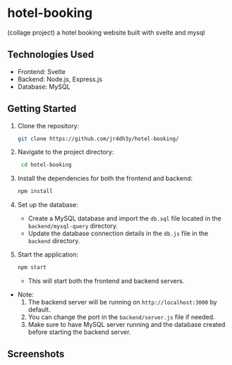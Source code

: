 # hotel-booking
(collage project) a hotel booking website built with svelte and mysql

## Technologies Used
- Frontend: Svelte
- Backend: Node.js, Express.js
- Database: MySQL

## Getting Started

1. Clone the repository:
   ```bash
   git clone https://github.com/jr4dh3y/hotel-booking/
   ```
2. Navigate to the project directory:
   ```bash
    cd hotel-booking
    ```
3. Install the dependencies for both the frontend and backend:
   ```bash
   npm install
   ```
4. Set up the database:
    - Create a MySQL database and import the `db.sql` file located in the `backend/mysql-query` directory.
    - Update the database connection details in the `db.js` file in the `backend` directory.

5. Start the application:
   ```bash
   npm start
   ```
    - This will start both the frontend and backend servers.

- Note: 
    1. The backend server will be running on `http://localhost:3000` by default.
    2. You can change the port in the `backend/server.js` file if needed.
    3. Make sure to have MySQL server running and the database created before starting the backend server.

## Screenshots
<div style="display: grid; grid-template-columns: repeat(2, 1fr); gap: 20px;">
</div>

